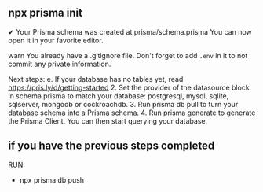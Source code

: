 ## npx prisma init

✔ Your Prisma schema was created at prisma/schema.prisma
You can now open it in your favorite editor.

warn You already have a .gitignore file. Don't forget to add `.env` in it to not commit any private information.

Next steps:
e. If your database has no tables yet, read https://pris.ly/d/getting-started 2. Set the provider of the datasource block in schema.prisma to match your database: postgresql, mysql, sqlite, sqlserver, mongodb or cockroachdb. 3. Run prisma db pull to turn your database schema into a Prisma schema. 4. Run prisma generate to generate the Prisma Client. You can then start querying your database.

## if you have the previous steps completed

RUN:

-   npx prisma db push
